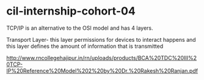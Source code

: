 # cil-internship-cohort-04
TCP/IP is an alternative to the OSI model and has 4 layers.

Transport Layer- this layer permissions for devices to interact happens and this layer defines the amount of information that is transmitted 

http://www.rncollegehajipur.in/rn/uploads/products/BCA%20TDC%20III%20TCP-IP%20Reference%20Model%202%20by%20Dr.%20Rakesh%20Ranjan.pdf
